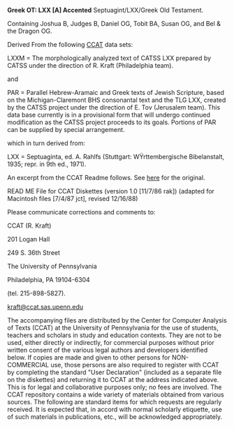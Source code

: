 **Greek OT: LXX [A] Accented**
Septuagint/LXX/Greek Old Testament.  

Containing Joshua B, Judges B, Daniel OG, Tobit BA, Susan OG, and Bel & the Dragon OG.

Derived From the following [CCAT](http://ccat.sas.upenn.edu/gopher/text/religion/biblical/) data sets:


LXXM = The morphologically analyzed text of CATSS LXX prepared by CATSS
under the direction of R. Kraft (Philadelphia team).

and

PAR = Parallel Hebrew-Aramaic and Greek texts of Jewish 
Scripture, based on the Michigan-Claremont BHS consonantal text 
and the TLG LXX, created by the CATSS project under the direction 
of E. Tov (Jerusalem team). This data base currently is in a 
provisional form that will undergo continued modification as the 
CATSS project proceeds to its goals. Portions of PAR can be 
supplied by special arrangement.

which in turn derived from:

LXX = Septuaginta, ed. A. Rahlfs (Stuttgart: WŸrttembergische 
Bibelanstalt, 1935; repr. in 9th ed., 1971).

An excerpt from the CCAT Readme follows. See [here](http://ccat.sas.upenn.edu/gopher/text/religion/biblical/) for the original.

READ ME File for CCAT Diskettes (version 1.0 [11/7/86 rak]) 
(adapted for Macintosh files [7/4/87 jct], revised 12/16/88) 
 
Please communicate corrections and comments to:

CCAT (R. Kraft)   

201 Logan Hall  

249 S. 36th Street  

The University of Pennsylvania   

Philadelphia, PA 19104-6304

(tel. 215-898-5827).   

kraft@ccat.sas.upenn.edu

The accompanying files are distributed by the Center for Computer
Analysis of Texts (CCAT) at the University of Pennsylvania for the use
of students, teachers and scholars in study and education contexts.
They are not to be used, either directly or indirectly, for commercial
purposes without prior written consent of the various legal authors
and developers identified below. If copies are made and given to other
persons for NON-COMMERCIAL use, those persons are also required to
register with CCAT by completing the standard "User Declaration"
(included as a separate file on the diskettes) and returning it to
CCAT at the address indicated above. This is for legal and
collaborative purposes only; no fees are involved. The CCAT repository
contains a wide variety of materials obtained from various sources.
The following are standard items for which requests are regularly
received. It is expected that, in accord with normal scholarly
etiquette, use of such materials in publications, etc., will be
acknowledged appropriately.

